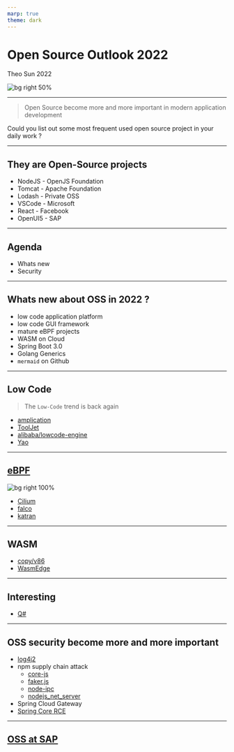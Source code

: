 ```yaml
---
marp: true
theme: dark
---
```


# Open Source Outlook 2022

Theo  Sun
2022

![bg right 50%](https://res.cloudinary.com/digf90pwi/image/upload/v1646725446/osi_keyhole_300X300_90ppi_0_sdzuf9.png)

---

> Open Source become more and more important in modern application development

Could you list out some most frequent used open source project in your daily work ?

---

## They are Open-Source projects

- NodeJS - OpenJS Foundation
- Tomcat - Apache Foundation
- Lodash - Private OSS
- VSCode - Microsoft
- React - Facebook
- OpenUI5 - SAP

--- 

## Agenda

- Whats new
- Security

---

## Whats new about OSS in 2022 ?

- low code application platform
- low code GUI framework
- mature eBPF projects
- WASM on Cloud
- Spring Boot 3.0
- Golang Generics
- `mermaid` on Github

---

## Low Code

> The `Low-Code` trend is back again

- [amplication](https://github.com/amplication/amplication)
- [ToolJet](https://github.com/ToolJet/ToolJet)
- [alibaba/lowcode-engine](https://github.com/alibaba/lowcode-engine)
- [Yao](https://github.com/YaoApp/yao)


--- 

## [eBPF](https://ebpf.io/)

![bg right 100%](https://camo.githubusercontent.com/714c5d777b0025dda66b46f14e28badc01e3e3360ef264be204f54846a7c9573/68747470733a2f2f63646e2e6a7364656c6976722e6e65742f67682f63696c69756d2f63696c69756d406d61737465722f446f63756d656e746174696f6e2f696d616765732f63696c69756d5f6f766572766965772e706e67)

- [Cilium](https://github.com/cilium/cilium)
- [falco](https://github.com/falcosecurity/falco)
- [katran](https://github.com/facebookincubator/katran)

---

## WASM

- [copy/v86](https://copy.sh/v86/)
- [WasmEdge](https://github.com/WasmEdge/WasmEdge)

--- 

## Interesting

- [Q#](https://github.com/microsoft/qsharp-compiler)

---

## OSS security become more and more important

- [log4j2](https://nvd.nist.gov/vuln/detail/CVE-2021-44832)
- npm supply chain attack
  - [core-js](https://stackoverflow.com/questions/60722968/how-do-i-block-advertising-in-npm)
  - [faker.js](https://web.archive.org/web/20210704022108/https://github.com/Marak/faker.js/issues/1046)
  - [node-ipc](https://snyk.io/blog/peacenotwar-malicious-npm-node-ipc-package-vulnerability/)
  - [nodejs_net_server](https://thehackernews.com/2021/07/malicious-npm-package-caught-stealing.html)
- Spring Cloud Gateway
- [Spring Core RCE](https://spring.io/blog/2022/03/31/spring-framework-rce-early-announcement)

--- 

## [OSS at SAP](https://gist.github.tools.sap/I337313/762aeb10c33d959ef9cb7ffbbd9dad01)